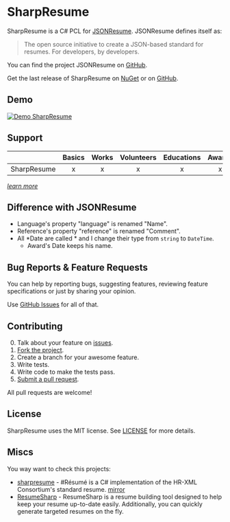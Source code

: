 # SharpResume

SharpResume is a C# PCL for [JSONResume](https://jsonresume.org/). JSONResume defines itself as:

> The open source initiative to create a JSON-based standard for resumes. For developers, by developers.

You can find the project JSONResume on [GitHub](https://github.com/jsonresume/resume-schema).

Get the last release of SharpResume on [NuGet](https://www.nuget.org/packages/SharpResume/) or on [GitHub](https://github.com/aloisdg/SharpResume/releases).

## Demo

[![Demo SharpResume](http://i.imgur.com/Wq1d83v.png)](http://i.imgur.com/Wq1d83v.png)

## Support

|             | Basics | Works | Volunteers | Educations | Awards | Publications | Skills | Languages | Interests | References |
| ----------- |:---:|:---:|:---:|:---:|:---:|:---:|:---:|:---:|:---:|:---:|
| SharpResume |  x  |  x  |  x  |  x  |  x  |  x  |  x  |  x  |  x  |  x  |

_[learn more](https://jsonresume.org/schema/)_

## Difference with JSONResume

* Language's property "language" is renamed "Name".
* Reference's property "reference" is renamed "Comment".
* All *Date are called * and I change their type from `string` to `DateTime`.
  * Award's Date keeps his name.

## Bug Reports & Feature Requests

You can help by reporting bugs, suggesting features, reviewing feature specifications or just by sharing your opinion.

Use [GitHub Issues](https://github.com/aloisdg/SharpResume/issues) for all of that.

## Contributing

0. Talk about your feature on [issues](https://github.com/aloisdg/SharpResume/issues).
1. [Fork the project](https://help.github.com/articles/fork-a-repo/).
2. Create a branch for your awesome feature.
3. Write tests.
4. Write code to make the tests pass.
5. [Submit a pull request](https://help.github.com/articles/creating-a-pull-request/).

All pull requests are welcome!

## License

SharpResume uses the MIT license. See [LICENSE](https://github.com/aloisdg/SharpResume/blob/master/License) for more details.

## Miscs

You way want to check this projects:

- [sharpresume](https://code.google.com/p/sharpresume/) - #Résumé is a C# implementation of the HR-XML Consortium's standard resume. [mirror](https://github.com/elevate/sharpresume)
- [ResumeSharp](https://resumesharp.codeplex.com/) - ResumeSharp is a resume building tool designed to help keep your resume up-to-date easily. Additionally, you can quickly generate targeted resumes on the fly.
